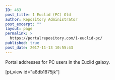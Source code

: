 ```yaml
---
ID: 463
post_title: 1 Euclid (PC) Old
author: Repository Administrator
post_excerpt: ""
layout: page
permalink: >
  https://portalrepository.com/1-euclid-pc/
published: true
post_date: 2017-11-13 10:55:43
---
```

Portal addresses for PC users in the Euclid galaxy.

[pt_view id="a8db1875jk"]
